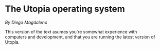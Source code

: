 # The Utopia operating system
_By Diego Magdaleno_

This version of the text asumes you're somewhat experience with computers and development, and that you are running the latest version of Utopia.